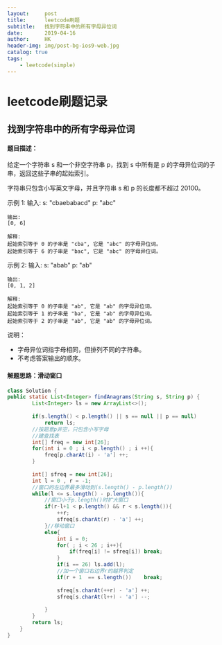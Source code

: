 ```yaml
---
layout:     post
title:      leetcode刷题
subtitle:   找到字符串中的所有字母异位词
date:       2019-04-16
author:     HK
header-img: img/post-bg-ios9-web.jpg
catalog: true
tags:
    - leetcode(simple)
---
```

# leetcode刷题记录
## 找到字符串中的所有字母异位词

#### 题目描述：
给定一个字符串 s 和一个非空字符串 p，找到 s 中所有是 p 的字母异位词的子串，返回这些子串的起始索引。

字符串只包含小写英文字母，并且字符串 s 和 p 的长度都不超过 20100。


示例 1:
    输入:
    s: "cbaebabacd" p: "abc"

    输出:
    [0, 6]

    解释:
    起始索引等于 0 的子串是 "cba", 它是 "abc" 的字母异位词。
    起始索引等于 6 的子串是 "bac", 它是 "abc" 的字母异位词。
 示例 2:
    输入:
    s: "abab" p: "ab"

    输出:
    [0, 1, 2]

    解释:
    起始索引等于 0 的子串是 "ab", 它是 "ab" 的字母异位词。
    起始索引等于 1 的子串是 "ba", 它是 "ab" 的字母异位词。
    起始索引等于 2 的子串是 "ab", 它是 "ab" 的字母异位词。
    
说明：

* 字母异位词指字母相同，但排列不同的字符串。
* 不考虑答案输出的顺序。

#### 解题思路：滑动窗口
```java
class Solution {
public static List<Integer> findAnagrams(String s, String p) {
        List<Integer> ls = new ArrayList<>();
      
        if(s.length() < p.length() || s == null || p == null)
        	return ls;
        //按题意p非空，只包含小写字母
        //建查找表   
        int[] freq = new int[26];
        for(int i = 0 ; i < p.length() ; i ++){
        	freq[p.charAt(i) - 'a'] ++;
        }
        
        int[] sfreq = new int[26];
        int l = 0 , r = -1;
        //窗口的左边界最多滑动到(s.length() - p.length()) 
        while(l <= s.length() - p.length()){
        	//窗口小于p.length()时扩大窗口
        	if(r-l+1 < p.length() && r < s.length()){
        		++r;
        		sfreq[s.charAt(r) - 'a'] ++;
        	}//移动窗口
        	else{
        		int i = 0;
            	for( ; i < 26 ; i++){
            		if(freq[i] != sfreq[i])	break;
            	}
            	if(i == 26) ls.add(l);
            	//加一个窗口右边界r的越界判定
            	if(r + 1  == s.length())	break;
            	
            	sfreq[s.charAt(++r) - 'a'] ++;
            	sfreq[s.charAt(l++) - 'a'] --;
            	
        	}
        }
        return ls;
    }
}
```
